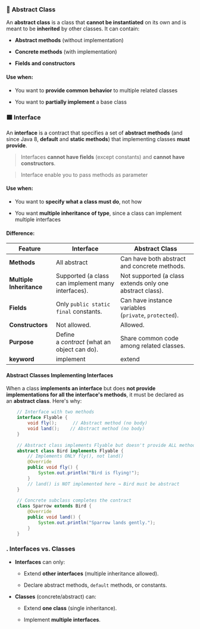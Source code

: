 ### 🔷 **Abstract Class**

An **abstract class** is a class that **cannot be instantiated** on its own and is meant to be **inherited** by other classes. It can contain:

- **Abstract methods** (without implementation)
    
- **Concrete methods** (with implementation)
    
- **Fields and constructors**
    

#### Use when:

- You want to **provide common behavior** to multiple related classes
    
- You want to **partially implement** a base class


### 🟩 **Interface**

An **interface** is a contract that specifies a set of **abstract methods** (and since Java 8, **default** and **static methods**) that implementing classes **must provide**.

>Interfaces **cannot have fields** (except constants) and **cannot have constructors**.

> Interface enable you to pass methods as parameter 
#### Use when:

- You want to **specify what a class must do**, not how
    
- You want **multiple inheritance of type**, since a class can implement multiple interfaces

#### **Difference:**

| **Feature**              | **Interface**                                      | **Abstract Class**                                       |     
| ------------------------ | -------------------------------------------------- | -------------------------------------------------------- |  
| **Methods**              | All abstract                                       | Can have both abstract and concrete methods.             |     
| **Multiple Inheritance** | Supported (a class can implement many interfaces). | Not supported (a class extends only one abstract class). |     
| **Fields**               | Only `public static final` constants.              | Can have instance variables (`private`, `protected`).    |     
| **Constructors**         | Not allowed.                                       | Allowed.                                                 |     
| **Purpose**              | Define a _contract_ (what an object can do).       | Share common code among related classes.                 |     
| **keyword**              | implement                                          | extend                                                   |     

#### **Abstract Classes Implementing Interfaces**

When a class **implements an interface** but does **not provide implementations for all the interface's methods**, it must be declared as an **abstract class**. Here's why:

```java
	// Interface with two methods
	interface Flyable {
	    void fly();      // Abstract method (no body)
	    void land();    // Abstract method (no body)
	}
	
	// Abstract class implements Flyable but doesn't provide ALL method bodies
	abstract class Bird implements Flyable {
	    // Implements ONLY fly(), not land()
	    @Override
	    public void fly() {
	        System.out.println("Bird is flying!");
	    }
	    // land() is NOT implemented here → Bird must be abstract
	}
	
	// Concrete subclass completes the contract
	class Sparrow extends Bird {
	    @Override
	    public void land() {
	        System.out.println("Sparrow lands gently.");
	    }
	}
```


### **. Interfaces vs. Classes**

- **Interfaces** can only:
    
    - Extend **other interfaces** (multiple inheritance allowed).
        
    - Declare abstract methods, `default` methods, or constants.
        
- **Classes** (concrete/abstract) can:
    
    - Extend **one class** (single inheritance).
        
    - Implement **multiple interfaces**.


